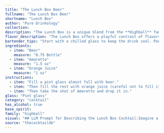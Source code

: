 ```yaml
---
title: "The Lunch Box Beer"
fullname: "The Lunch Box Beer"
shortname: "Lunch Box"
author: "Pure Drinkology"
collection:
description: "The Lunch Box is a unique blend from the **Highball** family, a group of cocktails typically served tall with ice. Its origin remains obscure, likely a modern invention combining the sweet, nutty notes of Amaretto with the refreshing tang of orange juice and a crisp beer base. "
flavor_description: "The Lunch Box offers a playful contrast of flavors. The beer's malt sweetness and subtle bitterness intertwine with the Amaretto's almond-laced sweetness. A touch of orange juice brightens the palate, adding a citrusy zing that cuts through the richness. The result is a well-balanced cocktail that's both refreshing and easy-drinking, perfect for a casual lunch or afternoon gathering. "
bartender_tips: "Start with a chilled glass to keep the drink cool. Pour the Amaretto first, then the beer (use a good quality lager or pale ale). Finish with the orange juice, layering it gently on top. Don't stir, as you want the flavors to remain separate. Garnish with an orange slice or wheel. "
ingredients:
  - item: "Beer"
    measure: "0.75 Bottle"
  - item: "Amaretto"
    measure: "1.5 oz"
  - item: "Orange Juice"
    measure: "1 oz"
instructions:
  - item: "Fill a pint glass almost full with beer."
  - item: "Then fill the rest with orange juice (careful not to fill it to the top)."
  - item: "Then take the shot of Amaretto and drop it in."
glass: "Pint glass"
category: "cocktail"
has_alcohol: true
base_spirit:
family: "highball"
visual: "## LLM Prompt for Describing the Lunch Box Cocktail:Imagine a **Lunch Box** cocktail. It's made with **beer, amaretto, and orange juice**.  **Describe the appearance of this drink in detail, using vivid imagery and sensory details. Consider:*** **Color:** What is the overall color of the drink? Is it clear, cloudy, layered, or a specific shade?* **Texture:** Is it smooth, bubbly, or foamy? * **Presentation:** Is it served in a tall glass, a short glass, with a garnish?  * **Light:** How does the light interact with the drink? Does it shimmer, reflect, or create interesting shadows? * **Smell:**  What aromas are present? Is it sweet, citrusy, boozy? **Example:**  The Lunch Box is a symphony of color in a tall glass. The bottom layer, a vibrant amber from the amaretto, shimmers beneath a frothy white head of beer.  A bright orange hue, courtesy of the juice, cuts through the center, creating a layered effect that reminds one of a sunset. The aroma is a delightful mix of sweet almond, crisp citrus, and a hint of malty beer. "
source: "thecocktaildb"
---
```


